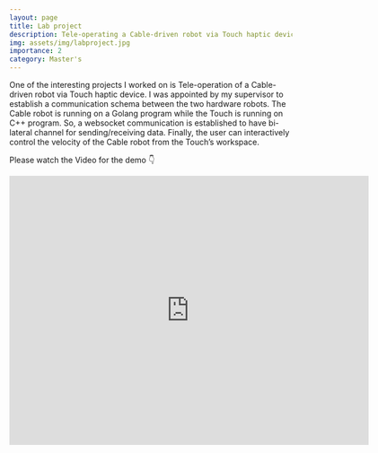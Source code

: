 ```yaml
---
layout: page
title: Lab project
description: Tele-operating a Cable-driven robot via Touch haptic device
img: assets/img/labproject.jpg
importance: 2
category: Master's
---
```


<!-- <p align="center">
<font size="3"> :point_down: Click the picture to watch the video :point_down:</font> 
</p>

<p align="center">
<a href="https://www.youtube.com/watch?v=IGJtQsirpvE" 
target="_blank"><img src="http://img.youtube.com/vi/IGJtQsirpvE/hqdefault.jpg"
alt="IMAGE ALT TEXT HERE" width="640" height="480" border="10" /></a>
</p> -->

One of the interesting projects I worked on is Tele-operation of a Cable-driven robot via Touch haptic device. I was appointed by my supervisor to establish a communication schema between the two hardware robots. The Cable robot is running on a Golang program while the Touch is running on C++ program. So, a websocket communication is established  to have bi-lateral channel for sending/receiving data. Finally, the user can interactively control the velocity of the Cable robot from the Touch’s workspace. 

Please watch the Video for the demo :point_down:

<p align="center">
<iframe
    width="640"
    height="480"
    src="https://www.youtube.com/embed/IGJtQsirpvE"
    frameborder="0"
    allow="autoplay; encrypted-media"
    allowfullscreen
>
</iframe>
</p>
